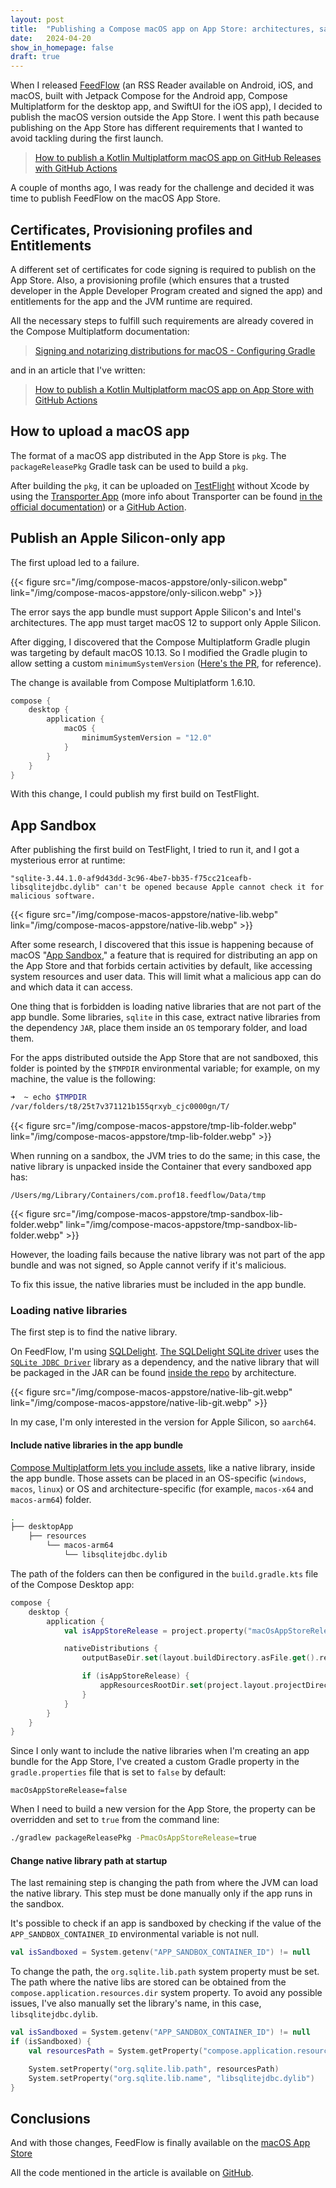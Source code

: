 ```yaml
---
layout: post
title:  "Publishing a Compose macOS app on App Store: architectures, sandboxing and native libraries"
date:   2024-04-20
show_in_homepage: false
draft: true
---
```


When I released [FeedFlow](https://www.feedflow.dev/) (an RSS Reader available on Android, iOS, and macOS, built with Jetpack Compose for the Android app, Compose Multiplatform for the desktop app, and SwiftUI for the iOS app), I decided to publish the macOS version outside the App Store. I went this path because publishing on the App Store has different requirements that I wanted to avoid tackling during the first launch.

> [How to publish a Kotlin Multiplatform macOS app on GitHub Releases with GitHub Actions](https://www.marcogomiero.com/posts/2024/kmp-ci-macos-github-releases)

A couple of months ago, I was ready for the challenge and decided it was time to publish FeedFlow on the macOS App Store.

## Certificates, Provisioning profiles and Entitlements

A different set of certificates for code signing is required to publish on the App Store. Also, a provisioning profile (which ensures that a trusted developer in the Apple Developer Program created and signed the app) and entitlements for the app and the JVM runtime are required.

All the necessary steps to fulfill such requirements are already covered in the Compose Multiplatform documentation:

> [Signing and notarizing distributions for macOS - Configuring Gradle](https://github.com/JetBrains/compose-multiplatform/blob/master/tutorials/Signing_and_notarization_on_macOS)

and in an article that I've written:

> [How to publish a Kotlin Multiplatform macOS app on App Store with GitHub Actions](https://www.marcogomiero.com/posts/2024/kmp-ci-macos-appstore)

## How to upload a macOS app

The format of a macOS app distributed in the App Store is `pkg`. The `packageReleasePkg` Gradle task can be used to build a `pkg`.

After building the `pkg`, it can be uploaded on [TestFlight](https://developer.apple.com/testflight/) without Xcode by using the [Transporter App](https://apps.apple.com/us/app/transporter/id1450874784?mt=12) (more info about Transporter can be found [in the official documentation](https://help.apple.com/itc/transporteruserguide/en.lproj/static.html#apd70774093eddb4)) or a [GitHub Action](https://www.marcogomiero.com/posts/2024/kmp-ci-macos-appstore).

## Publish an Apple Silicon-only app

The first upload led to a failure.

{{< figure src="/img/compose-macos-appstore/only-silicon.webp"  link="/img/compose-macos-appstore/only-silicon.webp" >}}

The error says the app bundle must support Apple Silicon's and Intel's architectures. The app must target macOS 12 to support only Apple Silicon.

After digging, I discovered that the Compose Multiplatform Gradle plugin was targeting by default macOS 10.13. So I modified the Gradle plugin to allow setting a custom `minimumSystemVersion` ([Here's the PR](https://github.com/JetBrains/compose-multiplatform/pull/4271), for reference).

The change is available from Compose Multiplatform 1.6.10.

```kotlin
compose {
    desktop {
        application {
            macOS {
                minimumSystemVersion = "12.0"
            }
        }
    }
}
```

With this change, I could publish my first build on TestFlight.

## App Sandbox

After publishing the first build on TestFlight, I tried to run it, and I got a mysterious error at runtime:

`"sqlite-3.44.1.0-af9d43dd-3c96-4be7-bb35-f75cc21ceafb-libsqlitejdbc.dylib" can't be
opened because Apple cannot check it for malicious software.`

{{< figure src="/img/compose-macos-appstore/native-lib.webp"  link="/img/compose-macos-appstore/native-lib.webp" >}}

After some research, I discovered that this issue is happening because of macOS "[App Sandbox](https://developer.apple.com/documentation/security/app_sandbox/protecting_user_data_with_app_sandbox)," a feature that is required for distributing an app on the App Store and that forbids certain activities by default, like accessing system resources and user data. This will limit what a malicious app can do and which data it can access.

One thing that is forbidden is loading native libraries that are not part of the app bundle. Some libraries, `sqlite` in this case, extract native libraries from the dependency `JAR`, place them inside an `OS` temporary folder, and load them. 

For the apps distributed outside the App Store that are not sandboxed, this folder is pointed by the `$TMPDIR` environmental variable; for example, on my machine, the value is the following:

```bash
➜  ~ echo $TMPDIR 
/var/folders/t8/25t7v371121b155qrxyb_cjc0000gn/T/
```

{{< figure src="/img/compose-macos-appstore/tmp-lib-folder.webp"  link="/img/compose-macos-appstore/tmp-lib-folder.webp" >}}

When running on a sandbox, the JVM tries to do the same; in this case, the native library is unpacked inside the Container that every sandboxed app has:

`/Users/mg/Library/Containers/com.prof18.feedflow/Data/tmp`

{{< figure src="/img/compose-macos-appstore/tmp-sandbox-lib-folder.webp"  link="/img/compose-macos-appstore/tmp-sandbox-lib-folder.webp" >}}

However, the loading fails because the native library was not part of the app bundle and was not signed, so Apple cannot verify if it's malicious.

To fix this issue, the native libraries must be included in the app bundle.

### Loading native libraries

The first step is to find the native library.

On FeedFlow, I'm using [SQLDelight](https://cashapp.github.io/sqldelight/). [The SQLDelight SQLite driver](https://github.com/cashapp/sqldelight/blob/master/drivers/sqlite-driver/build.gradle#L14) uses the [`SQLite JDBC Driver`](https://github.com/xerial/sqlite-jdbc) library as a dependency, and the native library that will be packaged in the JAR can be found [inside the repo](https://github.com/xerial/sqlite-jdbc/tree/master/src/main/resources/org/sqlite/native/Mac/aarch64) by architecture.

{{< figure src="/img/compose-macos-appstore/native-lib-git.webp"  link="/img/compose-macos-appstore/native-lib-git.webp" >}}

In my case, I'm only interested in the version for Apple Silicon, so `aarch64`.

#### Include native libraries in the app bundle

[Compose Multiplatform lets you include assets](https://github.com/JetBrains/compose-multiplatform/blob/master/tutorials/Native_distributions_and_local_execution/README.md#adding-files-to-packaged-application), like a native library, inside the app bundle. Those assets can be placed in an OS-specific (`windows`, `macos`, `linux`) or OS and architecture-specific (for example, `macos-x64` and `macos-arm64`) folder. 

```bash
.
├── desktopApp
    ├── resources
        └── macos-arm64
            └── libsqlitejdbc.dylib
```

The path of the folders can then be configured in the `build.gradle.kts` file of the Compose Desktop app:

```kotlin
compose {
    desktop {
        application {
            val isAppStoreRelease = project.property("macOsAppStoreRelease").toString().toBoolean()

            nativeDistributions {
                outputBaseDir.set(layout.buildDirectory.asFile.get().resolve("release"))

                if (isAppStoreRelease) {
                    appResourcesRootDir.set(project.layout.projectDirectory.dir("resources"))
                }
            }
        }
    }
}
```

Since I only want to include the native libraries when I'm creating an app bundle for the App Store, I've created a custom Gradle property in the `gradle.properties` file that is set to `false` by default:

```properties
macOsAppStoreRelease=false
```

When I need to build a new version for the App Store, the property can be overridden and set to `true` from the command line:

```bash
./gradlew packageReleasePkg -PmacOsAppStoreRelease=true
```

#### Change native library path at startup

The last remaining step is changing the path from where the JVM can load the native library. This step must be done manually only if the app runs in the sandbox. 

It's possible to check if an app is sandboxed by checking if the value of the `APP_SANDBOX_CONTAINER_ID` environmental variable is not null. 

```kotlin
val isSandboxed = System.getenv("APP_SANDBOX_CONTAINER_ID") != null
```

To change the path, the `org.sqlite.lib.path` system property must be set. The path where the native libs are stored can be obtained from the `compose.application.resources.dir` system property. To avoid any possible issues, I've also manually set the library's name, in this case, `libsqlitejdbc.dylib`.

```kotlin
val isSandboxed = System.getenv("APP_SANDBOX_CONTAINER_ID") != null
if (isSandboxed) {
    val resourcesPath = System.getProperty("compose.application.resources.dir")

    System.setProperty("org.sqlite.lib.path", resourcesPath)
    System.setProperty("org.sqlite.lib.name", "libsqlitejdbc.dylib")
}
```

## Conclusions

And with those changes, FeedFlow is finally available on the [macOS App Store](https://apps.apple.com/it/app/feedflow-rss-reader/id6447210518?l=en-GB)

All the code mentioned in the article is available on [GitHub](https://github.com/prof18/feed-flow/tree/main/desktopApp). 
